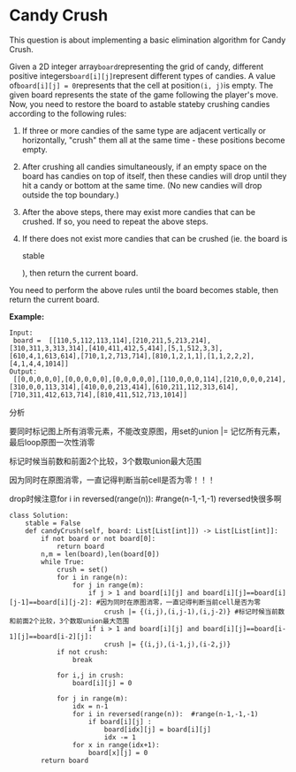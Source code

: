# Candy Crush

This question is about implementing a basic elimination algorithm for Candy Crush.

Given a 2D integer array`board`representing the grid of candy, different positive integers`board[i][j]`represent different types of candies. A value of`board[i][j] = 0`represents that the cell at position`(i, j)`is empty. The given board represents the state of the game following the player's move. Now, you need to restore the board to astable stateby crushing candies according to the following rules:

1. If three or more candies of the same type are adjacent vertically or horizontally, "crush" them all at the same time - these positions become empty.
2. After crushing all candies simultaneously, if an empty space on the board has candies on top of itself, then these candies will drop until they hit a candy or bottom at the same time. \(No new candies will drop outside the top boundary.\)
3. After the above steps, there may exist more candies that can be crushed. If so, you need to repeat the above steps.
4. If there does not exist more candies that can be crushed \(ie. the board is

   stable

   \), then return the current board.

You need to perform the above rules until the board becomes stable, then return the current board.

**Example:**

```text
Input:
 board =  [[110,5,112,113,114],[210,211,5,213,214],[310,311,3,313,314],[410,411,412,5,414],[5,1,512,3,3],[610,4,1,613,614],[710,1,2,713,714],[810,1,2,1,1],[1,1,2,2,2],[4,1,4,4,1014]]  
Output:
 [[0,0,0,0,0],[0,0,0,0,0],[0,0,0,0,0],[110,0,0,0,114],[210,0,0,0,214],[310,0,0,113,314],[410,0,0,213,414],[610,211,112,313,614],[710,311,412,613,714],[810,411,512,713,1014]]
```

分析

要同时标记图上所有消零元素，不能改变原图，用set的union \|= 记忆所有元素，最后loop原图一次性消零

标记时候当前数和前面2个比较，3个数取union最大范围

因为同时在原图消零，一直记得判断当前cell是否为零！！！

drop时候注意for i in reversed\(range\(n\)\): \#range\(n-1,-1,-1\) reversed快很多啊

```text
class Solution:
    stable = False
    def candyCrush(self, board: List[List[int]]) -> List[List[int]]:
        if not board or not board[0]:
            return board
        n,m = len(board),len(board[0])
        while True:
            crush = set()
            for i in range(n):
                for j in range(m): 
                    if j > 1 and board[i][j] and board[i][j]==board[i][j-1]==board[i][j-2]: #因为同时在原图消零，一直记得判断当前cell是否为零
                        crush |= {(i,j),(i,j-1),(i,j-2)} #标记时候当前数和前面2个比较，3个数取union最大范围
                    if i > 1 and board[i][j] and board[i][j]==board[i-1][j]==board[i-2][j]:
                        crush |= {(i,j),(i-1,j),(i-2,j)}
            if not crush:
                break

            for i,j in crush: 
                board[i][j] = 0

            for j in range(m):
                idx = n-1
                for i in reversed(range(n)):  #range(n-1,-1,-1)          
                    if board[i][j] :
                        board[idx][j] = board[i][j]
                        idx -= 1
                for x in range(idx+1):
                    board[x][j] = 0
        return board
```

